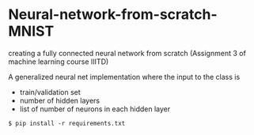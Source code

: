 # Neural-network-from-scratch-MNIST
creating a fully connected neural network from scratch (Assignment 3 of machine learning course IIITD)

A generalized neural net implementation where the input to the class is
- train/validation set
- number of hidden layers
- list of number of neurons in each hidden layer

```
$ pip install -r requirements.txt
```
